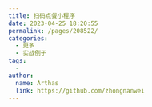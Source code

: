 ```yaml
---
title: 扫码点餐小程序
date: 2023-04-25 18:20:55
permalink: /pages/208522/
categories:
  - 更多
  - 实战例子
tags:
  - 
author: 
  name: Arthas
  link: https://github.com/zhongnanwei
---
```


